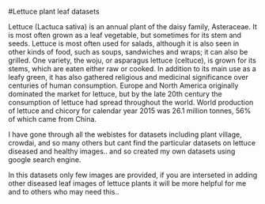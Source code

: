 #Lettuce plant leaf datasets

Lettuce (Lactuca sativa) is an annual plant of the daisy family, Asteraceae. It is most often grown as a leaf vegetable, but sometimes
for its stem and seeds. Lettuce is most often used for salads, although it is also seen in other kinds of food, such as soups, sandwiches
and wraps; it can also be grilled. One variety, the woju, or asparagus lettuce (celtuce), is grown for its stems, which are eaten either 
raw or cooked. In addition to its main use as a leafy green, it has also gathered religious and medicinal significance over centuries of 
human consumption. Europe and North America originally dominated the market for lettuce, but by the late 20th century the consumption of 
lettuce had spread throughout the world. World production of lettuce and chicory for calendar year 2015 was 26.1 million tonnes, 56% of 
which came from China.


I have gone through all the webistes for datasets including plant village, crowdai, and so many others but cant find the particular
datasets on lettuce diseased and healthy images.. and so created my own datasets using google search engine. 


In this datasets only few images are provided, if you are interseted in adding other diseased leaf images of lettuce plants
it will be more helpful for me and to others who may need this..
